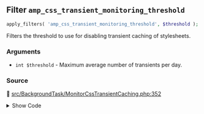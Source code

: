 ## Filter `amp_css_transient_monitoring_threshold`

```php
apply_filters( 'amp_css_transient_monitoring_threshold', $threshold );
```

Filters the threshold to use for disabling transient caching of stylesheets.

### Arguments

* `int $threshold` - Maximum average number of transients per day.

### Source

:link: [src/BackgroundTask/MonitorCssTransientCaching.php:352](/src/BackgroundTask/MonitorCssTransientCaching.php#L352)

<details>
<summary>Show Code</summary>

```php
$threshold = (float) apply_filters( 'amp_css_transient_monitoring_threshold', self::DEFAULT_THRESHOLD );
```

</details>
